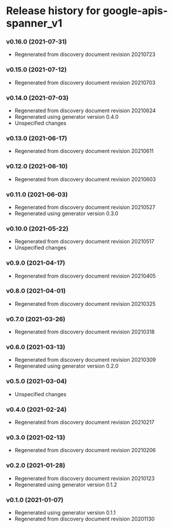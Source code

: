 # Release history for google-apis-spanner_v1

### v0.16.0 (2021-07-31)

* Regenerated from discovery document revision 20210723

### v0.15.0 (2021-07-12)

* Regenerated from discovery document revision 20210703

### v0.14.0 (2021-07-03)

* Regenerated from discovery document revision 20210624
* Regenerated using generator version 0.4.0
* Unspecified changes

### v0.13.0 (2021-06-17)

* Regenerated from discovery document revision 20210611

### v0.12.0 (2021-06-10)

* Regenerated from discovery document revision 20210603

### v0.11.0 (2021-06-03)

* Regenerated from discovery document revision 20210527
* Regenerated using generator version 0.3.0

### v0.10.0 (2021-05-22)

* Regenerated from discovery document revision 20210517
* Unspecified changes

### v0.9.0 (2021-04-17)

* Regenerated from discovery document revision 20210405

### v0.8.0 (2021-04-01)

* Regenerated from discovery document revision 20210325

### v0.7.0 (2021-03-26)

* Regenerated from discovery document revision 20210318

### v0.6.0 (2021-03-13)

* Regenerated from discovery document revision 20210309
* Regenerated using generator version 0.2.0

### v0.5.0 (2021-03-04)

* Unspecified changes

### v0.4.0 (2021-02-24)

* Regenerated from discovery document revision 20210217

### v0.3.0 (2021-02-13)

* Regenerated from discovery document revision 20210206

### v0.2.0 (2021-01-28)

* Regenerated from discovery document revision 20210123
* Regenerated using generator version 0.1.2

### v0.1.0 (2021-01-07)

* Regenerated using generator version 0.1.1
* Regenerated from discovery document revision 20201130

